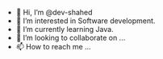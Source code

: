 - 👋 Hi, I’m @dev-shahed
- 👀 I’m interested in Software development.
- 🌱 I’m currently learning Java.
- 💞️ I’m looking to collaborate on ...
- 📫 How to reach me ...

<!---
dev-shahed/dev-shahed is a ✨ special ✨ repository because its `README.md` (this file) appears on your GitHub profile.
You can click the Preview link to take a look at your changes.
--->

